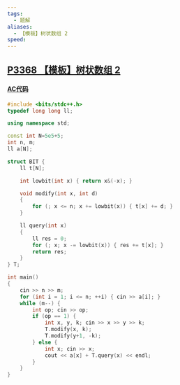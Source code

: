 ```yaml
---
tags:
  - 题解
aliases:
  - 【模板】树状数组 2
speed:
---
```

## [P3368 【模板】树状数组 2](https://www.luogu.com.cn/problem/P3368)

#### [AC代码](https://www.luogu.com.cn/record/176224910)

```cpp
#include <bits/stdc++.h>
typedef long long ll;

using namespace std;

const int N=5e5+5;
int n, m;
ll a[N];

struct BIT {
	ll t[N];

	int lowbit(int x) { return x&(-x); }

	void modify(int x, int d)
	{
		for (; x <= n; x += lowbit(x)) { t[x] += d; }
	}

	ll query(int x)
	{
		ll res = 0;
		for (; x; x -= lowbit(x)) { res += t[x]; }
		return res;
	}
} T;

int main()
{
	cin >> n >> m;
	for (int i = 1; i <= n; ++i) { cin >> a[i]; }
	while (m--) {
		int op; cin >> op;
		if (op == 1) {
			int x, y, k; cin >> x >> y >> k;
			T.modify(x, k);
			T.modify(y+1, -k);
		} else {
			int x; cin >> x;
			cout << a[x] + T.query(x) << endl;
		}
	}
}
```
